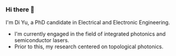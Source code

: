 ### Hi there 👋

I'm Di Yu, a PhD candidate in Electrical and Electronic Engineering. 

- I'm currently engaged in the field of integrated photonics and semiconductor lasers.
- Prior to this, my research centered on topological photonics.
